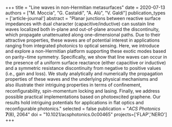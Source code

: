 +++
title = "Line waves in non-Hermitian metasurfaces"
date = 2020-07-13
authors = ["M. Moccia", "G. Castaldi", "A. Alù", "V. Galdi"]
publication_types = ['article-journal']
abstract = "Planar junctions between reactive surface impedances with dual character (capacitive/inductive) can sustain line waves localized both in-plane and out-of-plane around the discontinuity, which propagate unattenuated along one-dimensional paths. Due to their attractive properties, these waves are of potential interest in applications ranging from integrated photonics to optical sensing. Here, we introduce and explore a non-Hermitian platform supporting these exotic modes based on parity−time symmetry. Speciﬁcally, we show that line waves can occur in the presence of a uniform surface reactance (either capacitive or inductive) and a symmetric resistance discontinuity from negative to positive values (i.e., gain and loss). We study analytically and numerically the propagation properties of these waves and the underlying physical mechanisms and also illustrate their intriguing properties in terms of conﬁnement, reconﬁgurability, spin-momentum locking and lasing. Finally, we address possible practical implementations based on photoexcited graphene. Our results hold intriguing potentials for applications in ﬂat optics and reconﬁgurable photonics."
selected = false
publication = "*ACS Photonics* **7**(8), 2064"
doi = "10.1021/acsphotonics.0c00465"
projects=['FLAP','NERO']
+++

